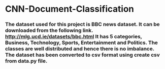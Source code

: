 # CNN-Document-Classification
### The dataset used for this project is BBC news dataset. It can be downloaded from the following link. http://mlg.ucd.ie/datasets/bbc.html It has 5 categories, Business, Technology, Sports, Entertainment and Politics. The classes are well distributed and hence there is no imbalance. The dataset has been converted to csv format using create csv from data.py file.
